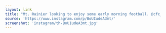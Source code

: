 ```yaml
---
layout: link
title: "Mt. Rainier looking to enjoy some early morning football. @cfc_cascadefc @cfc_g05green"
source: 'https://www.instagram.com/p/BoUIudeA3mt/'
screenshot: 'instagram/th-BoUIudeA3mt.jpg'
---
```



